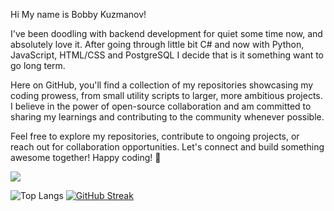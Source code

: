 Hi My name is Bobby Kuzmanov!



I've been doodling with backend development for quiet some time now, and absolutely love it. After going through little bit C# and now with Python, JavaScript, HTML/CSS and PostgreSQL I decide that is it something want to go long term.

Here on GitHub, you'll find a collection of my repositories showcasing my coding prowess, from small utility scripts to larger, more ambitious projects. I believe in the power of open-source collaboration and am committed to sharing my learnings and contributing to the community whenever possible.

Feel free to explore my repositories, contribute to ongoing projects, or reach out for collaboration opportunities. Let's connect and build something awesome together!
Happy coding! 🚀

<p align="left">
  <a href="https://skillicons.dev">
    <img src="https://skillicons.dev/icons?i=python,js,html,css,postgres,pycharm,vscode&perline=12" />
  </a>
</p>

![Top Langs](https://github-readme-stats.vercel.app/api/top-langs/?username=BobbyKuzmanov&langs_count=8&layout=compact&hide_border=true&border_radius=10&card_width=300&card_height=100&theme=tokyonight)
[![GitHub Streak](https://streak-stats.demolab.com?user=BobbyKuzmanov&theme=tokyonight&hide_border=true&border_radius=10&card_width=300&card_height=100)](https://git.io/streak-stats)
